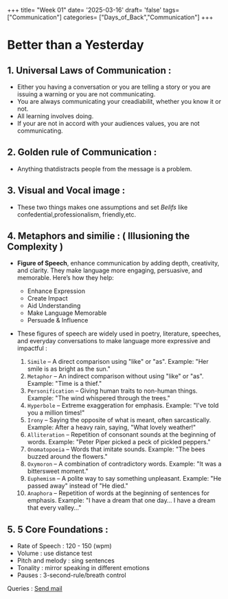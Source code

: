 +++
title= "Week 01"
date= '2025-03-16'
draft= 'false'
tags= ["Communication"]
categories= ["Days_of_Back","Communication"]
+++

# Better than a Yesterday

## 1. Universal Laws of Communication :

- Either you having a conversation or you are telling a story or you are issuing a warning or you are not communicating.
- You are always communicating your creadiabilit, whether you know it or not.
- All learning involves doing.
- If your are not in accord with your audiences values, you are not communicating.

## 2. Golden rule of Communication :

- Anything thatdistracts people from the message is a problem.

## 3. Visual and Vocal image :

- These two things makes one assumptions and set _Belifs_ like confedential,professionalism, friendly,etc.

## 4. Metaphors and similie : ( Illusioning the Complexity )

- **Figure of Speech**, enhance communication by adding depth, creativity, and clarity. They make language more engaging, persuasive, and memorable. Here’s how they help:

  - Enhance Expression
  - Create Impact
  - Aid Understanding
  - Make Language Memorable
  - Persuade & Influence

- These figures of speech are widely used in poetry, literature, speeches, and everyday conversations to make language more expressive and impactful :
  1. `Simile` – A direct comparison using "like" or "as".
     Example: "Her smile is as bright as the sun."
  2. `Metaphor` – An indirect comparison without using "like" or "as".
     Example: "Time is a thief."
  3. `Personification` – Giving human traits to non-human things.
     Example: "The wind whispered through the trees."
  4. `Hyperbole` – Extreme exaggeration for emphasis.
     Example: "I've told you a million times!"
  5. `Irony` – Saying the opposite of what is meant, often sarcastically.
     Example: After a heavy rain, saying, "What lovely weather!"
  6. `Alliteration` – Repetition of consonant sounds at the beginning of words.
     Example: "Peter Piper picked a peck of pickled peppers."
  7. `Onomatopoeia` – Words that imitate sounds.
     Example: "The bees buzzed around the flowers."
  8. `Oxymoron` – A combination of contradictory words.
     Example: "It was a bittersweet moment."
  9. `Euphemism` – A polite way to say something unpleasant.
     Example: "He passed away" instead of "He died."
  10. `Anaphora` – Repetition of words at the beginning of sentences for emphasis.
      Example: "I have a dream that one day… I have a dream that every valley…"

## 5. 5 Core Foundations :

- Rate of Speech : 120 - 150 (wpm)
- Volume : use distance test
- Pitch and melody : sing sentences
- Tonality : mirror speaking in different emotions
- Pauses : 3-second-rule/breath control

Queries : [Send mail](ajmalakram152@gmail.com)
